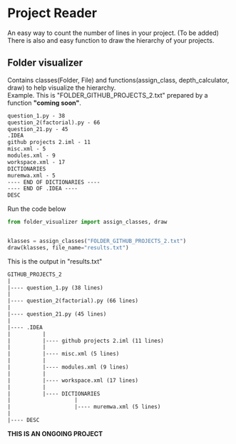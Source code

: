 # Project Reader
An easy way to count the number of lines in your project. (To be added) 
There is also and easy function to draw the hierarchy of your projects.

## Folder visualizer 
Contains classes(Folder, File) and functions(assign_class, depth_calculator, draw) to help visualize the hierarchy.  
Example. This is "FOLDER_GITHUB_PROJECTS_2.txt" prepared by a function __"coming soon"__.  

```txt
question_1.py - 38  
question_2(factorial).py - 66  
question_21.py - 45  
.IDEA  
github projects 2.iml - 11  
misc.xml - 5  
modules.xml - 9  
workspace.xml - 17  
DICTIONARIES  
muremwa.xml - 5  
---- END OF DICTIONARIES ----  
---- END OF .IDEA ----  
DESC   
```
Run the code below
```python
from folder_visualizer import assign_classes, draw


klasses = assign_classes("FOLDER_GITHUB_PROJECTS_2.txt")
draw(klasses, file_name="results.txt")

```
This is the output in "results.txt"
```txt
GITHUB_PROJECTS_2
|
|---- question_1.py (38 lines)
|
|---- question_2(factorial).py (66 lines)
|
|---- question_21.py (45 lines)
|
|---- .IDEA
|          |
|          |---- github projects 2.iml (11 lines)
|          |
|          |---- misc.xml (5 lines)
|          |
|          |---- modules.xml (9 lines)
|          |
|          |---- workspace.xml (17 lines)
|          |
|          |---- DICTIONARIES
|                    |
|                    |---- muremwa.xml (5 lines)
|
|---- DESC

```

__THIS IS AN ONGOING PROJECT__